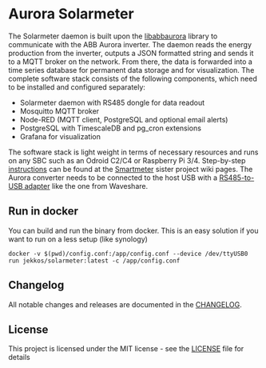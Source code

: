 # Aurora Solarmeter

The Solarmeter daemon is built upon the [libabbaurora](https://ahpohl.github.io/libabbaurora/) library to communicate with the ABB Aurora inverter. The daemon reads the energy production from the inverter, outputs a JSON formatted string and sends it to a MQTT broker on the network. From there, the data is forwarded into a time series database for permanent data storage and for visualization. The complete software stack consists of the following components, which need to be installed and configured separately:
- Solarmeter daemon with RS485 dongle for data readout
- Mosquitto MQTT broker
- Node-RED (MQTT client, PostgreSQL and optional email alerts)
- PostgreSQL with TimescaleDB and pg_cron extensions
- Grafana for visualization

The software stack is light weight in terms of necessary resources and runs on any SBC such as an Odroid C2/C4 or Raspberry Pi 3/4. Step-by-step [instructions](https://github.com/ahpohl/smartmeter/wiki) can be found at the [Smartmeter](https://github.com/ahpohl/smartmeter) sister project wiki pages. The Aurora converter needs to be connected to the host USB with a [RS485-to-USB adapter](https://www.waveshare.com/usb-to-rs232-485-ttl.htm) like the one from Waveshare. 

## Run in docker

You can build and run the binary from docker. This is an easy solution if you want to run on a less setup (like synology)

```
docker -v $(pwd)/config.conf:/app/config.conf --device /dev/ttyUSB0 run jekkos/solarmeter:latest -c /app/config.conf
```

## Changelog

All notable changes and releases are documented in the [CHANGELOG](CHANGELOG.md).

## License

This project is licensed under the MIT license - see the [LICENSE](LICENSE) file for details
